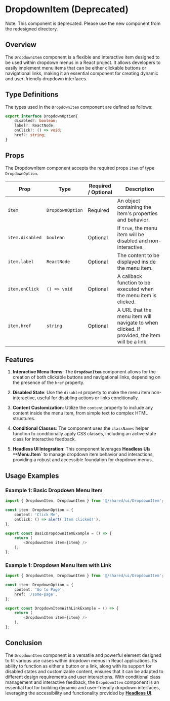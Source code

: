 # DropdownItem (Deprecated)

Note: This component is deprecated. Please use the new component from the redesigned directory.

## Overview
The `DropdownItem` component is a flexible and interactive item designed to be used within dropdown menus in a React project. It allows developers to easily implement menu items that can be either clickable buttons or navigational links, making it an essential component for creating dynamic and user-friendly dropdown interfaces.

## Type Definitions
The types used in the `DropdownItem` component are defined as follows:
```typescript
export interface DropdownOption{
    disabled?: boolean;
    label?: ReactNode;
    onClick?: () => void;
    href?: string;
}
```
## Props 
The DropdownItem component accepts the required props `item` of type `DropdownOption`.


| Prop   | Type             | Required / Optional | Description                                                                                  |
|--------|------------------|---------------------|----------------------------------------------------------------------------------------------|
| `item` | `DropdownOption`   |        Required     | An object containing the item's properties and behavior.                                     |
| `item.disabled` | `boolean`    |      Optional       | If `true`, the menu item will be disabled and non-interactive.                              |
| `item.label`  | `ReactNode`  |      Optional       | The content to be displayed inside the menu item.                                            |
| `item.onClick`  | `() => void` |      Optional       | A callback function to be executed when the menu item is clicked.                            |
| `item.href`     | `string`     |      Optional       | A URL that the menu item will navigate to when clicked. If provided, the item will be a link.|

## Features
1. **Interactive Menu Items**: The **`DropdownItem`** component allows for the creation of both clickable buttons and navigational links, depending on the presence of the `href` property.

2. **Disabled State**: Use the `disabled` property to make the menu item non-interactive, useful for disabling actions or links conditionally.

3. **Content Customization**: Utilize the `content` property to include any content inside the menu item, from simple text to complex HTML structures.

4. **Conditional Classes**: The component uses the `classNames` helper function to conditionally apply CSS classes, including an active state class for interactive feedback.

5. **Headless UI Integration**: This component leverages **Headless UI`s **`Menu.Item`** to manage dropdown item behavior and interactions, providing a robust and accessible foundation for dropdown menus.

## Usage Examples
### Example 1: Basic Dropdown Menu Item
```typescript jsx
import { DropdownItem, DropdownItem } from '@/shared/ui/DropdownItem';

const item: DropdownOption = {
    content: 'Click Me',
    onClick: () => alert('Item clicked!'),
};

export const BasicDropdownItemExample = () => {
    return (
        <DropdownItem item={item} />
    );
};
```

### Example 1: Dropdown Menu Item with Link
```typescript jsx
import { DropdownItem, DropdownItem } from '@/shared/ui/DropdownItem';

const item: DropdownOption = {
    content: 'Go to Page',
    href: '/some-page',
};

export const DropdownItemWithLinkExample = () => {
    return (
        <DropdownItem item={item} />
    );
};
```

## Conclusion
The `DropdownItem` component is a versatile and powerful element designed to fit various use cases within dropdown menus in React applications. Its ability to function as either a button or a link, along with its support for disabled states and customizable content, ensures that it can be adapted to different design requirements and user interactions. With conditional class management and interactive feedback, the `DropdownItem` component is an essential tool for building dynamic and user-friendly dropdown interfaces, leveraging the accessibility and functionality provided by **[Headless UI](https://headlessui.com/)**.
